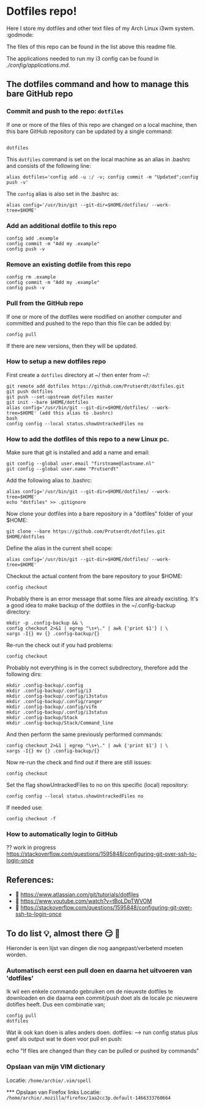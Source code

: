 <!Dit is de ~/README.md file voor mijn dotfile bare Github repo/>
# Dotfiles repo! 
Here I store my dotfiles and other text files of my Arch Linux i3wm system. :godmode:

The files of this repo can be found in the list above this readme file.

The applications needed to run my i3 config can be found in
*./config/applications.md*.

## The dotfiles command and how to manage this bare GitHub repo
### Commit and push to the repo: `dotfiles`
If one or more of the files of this repo are changed on a local machine, then this bare GitHub repository can be updated by a single command:
```

dotfiles
````
This `dotfiles` command is set on the local machine as an alias in .bashrc and consists of the following line:
```
alias dotfiles='config add -u :/ -v; config commit -m "Updated";config push -v'
```
The `config` alias is also set in the .bashrc as:
```
alias config='/usr/bin/git --git-dir=$HOME/dotfiles/ --work-tree=$HOME'
```
### Add an additional dotfile to this repo
```
config add .example
config commit -m "Add my .example"
config push -v
```

### Remove an existing dotfile from this repo
```
config rm .example
config commit -m "Add my .example"
config push -v
```
### Pull from the GitHub repo
If one or more of the dotfiles were modified on another computer and committed
and pushed to the repo than this file can be added by:

    config pull

If there are new versions, then they will be updated.

### How to setup a new dotfiles repo
First create a `dotfiles` directory at ~/ then enter from ~/:
```
git remote add dotfiles https://github.com/Prutserdt/dotfiles.git
git push dotfiles
git push --set-upstream dotfiles master
git init --bare $HOME/dotfiles
alias config='/usr/bin/git --git-dir=$HOME/dotfiles/ --work-tree=$HOME' (add this alias to .bashrc)
bash
config config --local status.showUntrackedFiles no
```
### How to add the dotfiles of this repo to a new Linux pc.

Make sure that git is installed and add a name and email:

    git config --global user.email "firstname@lastname.nl"
    git config --global user.name "Prutserdt"

Add the following alias to .bashrc:

    alias config='/usr/bin/git --git-dir=$HOME/dotfiles/ --work-tree=$HOME'
    echo "dotfiles" >> .gitignore

Now clone your dotfiles into a bare repository in a "dotfiles" folder of your $HOME:

    git clone --bare https://github.com/Prutserdt/dotfiles.git $HOME/dotfiles

Define the alias in the current shell scope:

    alias config='/usr/bin/git --git-dir=$HOME/dotfiles/ --work-tree=$HOME'

Checkout the actual content from the bare repository to your $HOME:

    config checkout

Probably there is an error message that some files are already excisting.
It's a good idea to make backup of the dotfiles in the ~/.config-backup directory:
```
mkdir -p .config-backup && \
config checkout 2>&1 | egrep "\s+\." | awk {'print $1'} | \
xargs -I{} mv {} .config-backup/{}
```
Re-run the check out if you had problems:

    config checkout

Probably not everything is in the correct subdirectory, therefore add the following dirs:
```
mkdir .config-backup/.config
mkdir .config-backup/.config/i3
mkdir .config-backup/.config/i3status
mkdir .config-backup/.config/ranger
mkdir .config-backup/.config/vifm
mkdir .config-backup/.config/i3status
mkdir .config-backup/Stack
mkdir .config-backup/Stack/Command_line
```
And then perform the same previously performed commands:

    config checkout 2>&1 | egrep "\s+\." | awk {'print $1'} | \
    xargs -I{} mv {} .config-backup/{}

Now re-run the check and find out if there are still issues:

    config checkout

Set the flag showUntrackedFiles to no on this specific (local) repository:

    config config --local status.showUntrackedFiles no

If needed use:

    config checkout -f

### How to automatically login to GitHub
?? work in progress https://stackoverflow.com/questions/1595848/configuring-git-over-ssh-to-login-once

## References:
- :book: https://www.atlassian.com/git/tutorials/dotfiles
- :cinema: https://www.youtube.com/watch?v=tBoLDpTWVOM
- :book: https://stackoverflow.com/questions/1595848/configuring-git-over-ssh-to-login-once

## To do list :bulb:, almost there :smirk: :tada:
Hieronder is een lijst van dingen die nog aangepast/verbeterd moeten worden.

### Automatisch eerst een pull doen en daarna het uitvoeren van 'dotfiles'
Ik wil een enkele commando gebruiken om de nieuwste dotfiles te downloaden en
die daarna een commit/push doet als de locale pc nieuwere dotifles heeft.
Dus een combinatie van;

    config pull
    dotfiles

Wat ik ook kan doen is alles anders doen.
dotfiles: --> run config status
plus geef als output wat te doen voor pull en push:

echo "If files are changed than they can be pulled or pushed by commands"

### Opslaan van mijn VIM dictionary
Locatie: `/home/archie/.vim/spell`

*** Opslaan van Firefox links
Locatie: `/home/archie/.mozilla/firefox/1aa2cc3p.default-1466333760664`
